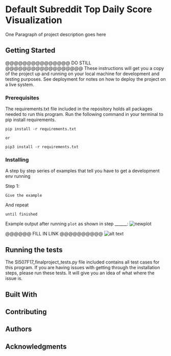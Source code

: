 # Default Subreddit Top Daily Score Visualization

One Paragraph of project description goes here







## Getting Started

@@@@@@@@@@@@@@@ DO STILL @@@@@@@@@@@@@@@@@@
These instructions will get you a copy of the project up and running on your local machine for development and testing purposes. See deployment for notes on how to deploy the project on a live system.


### Prerequisites

The requirements.txt file included in the repository holds all packages needed to run this program.  Run the following command in your terminal to pip install requirements.

```
pip install -r requirements.txt

or

pip3 install -r requirements.txt
```

### Installing

A step by step series of examples that tell you have to get a development env running

Step 1:


```
Give the example
```

And repeat

```
until finished
```

Example output after running `plot` as shown in step ______:
![newplot](https://user-images.githubusercontent.com/20977403/34000664-e9e59e84-e0bb-11e7-812a-78b156d53832.png)

@@@@@@ FILL IN LINK @@@@@@@@@@
![alt text](https://user-images.githubusercontent.com/20977403/34000664-e9e59e84-e0bb-11e7-812a-78b156d53832.png)

## Running the tests

The SI507F17_finalproject_tests.py file included contains all test cases for this program.  If you are having issues with getting through the installation steps, please run these tests.  It will give you an idea of what where the issue is.

## Built With


## Contributing


## Authors


## Acknowledgments
